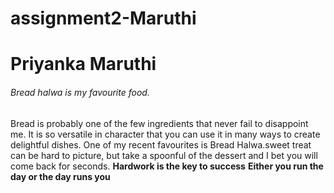 # assignment2-Maruthi
# Priyanka Maruthi
###### Bread halwa is my favourite food.

Bread is probably one of the few ingredients that never fail to disappoint me. It is so versatile in character that you can use it in many ways to create delightful dishes. One of my recent favourites is Bread Halwa.sweet treat can be hard to picture, but take a spoonful of the dessert and I bet you will come back for seconds.
**Hardwork is the key to success**
**Either you run the day or the day runs you**